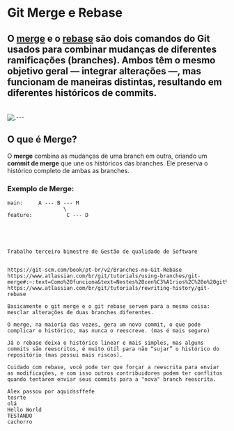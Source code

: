 # Git Merge e Rebase

O [**merge**](https://git-scm.com/docs/git-merge) e o [**rebase**](https://git-scm.com/docs/git-rebase) são dois comandos do Git usados para combinar mudanças de diferentes ramificações (branches). Ambos têm o mesmo objetivo geral — **integrar alterações** —, mas funcionam de maneiras distintas, resultando em diferentes históricos de commits.
---
<br>

 <a href="https://github.com/jose-alexx">
    <img align="center" src="https://raw.githubusercontent.com/gist/alexx-pereira/86291df18d3daccdff4f0cab7a962163/raw/6fa04ae4f3e78ec957df70a04cd65e6fd1758761/alex-perfil.svg" ">
  </a> 
---

## **O que é Merge?**

O **merge** combina as mudanças de uma branch em outra, criando um **commit de merge** que une os históricos das branches. Ele preserva o histórico completo de ambas as branches.

### Exemplo de Merge:
```plaintext
main:     A --- B --- M
                  \     
feature:           C --- D





Trabalho terceiro bimestre de Gestão de qualidade de Software


https://git-scm.com/book/pt-br/v2/Branches-no-Git-Rebase
https://www.atlassian.com/br/git/tutorials/using-branches/git-merge#:~:text=Como%20funciona&text=Nestes%20cen%C3%A1rios%2C%20o%20git%20merge,sequ%C3%AAncia%20de%20merge%20commit%20enfileirada.
https://www.atlassian.com/br/git/tutorials/rewriting-history/git-rebase

Basicamente o git merge e o git rebase servem para a mesma coisa: mesclar alterações de duas branches diferentes.

O merge, na maioria das vezes, gera um novo commit, o que pode complicar o histórico, mas nunca o reescreve. (mas é mais seguro)

Já o rebase deixa o histórico linear e mais simples, mas alguns commits são reescritos, é muito útil para não “sujar” o histórico do repositório (mas possui mais riscos).

Cuidado com rebase, você pode ter que forçar a reescrita para enviar as modificações, e com isso outros contribuidores podem ter conflitos quando tentarem enviar seus commits para a "nova" branch reescrita.

Alex passou por aquidssffefe
tesrte
olá
Hello World
TESTANDO
cachorro